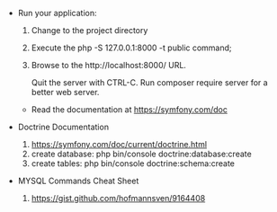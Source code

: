 * Run your application: 
    1. Change to the project directory
    2. Execute the php -S 127.0.0.1:8000 -t public command;
    3. Browse to the http://localhost:8000/ URL.

       Quit the server with CTRL-C.
       Run composer require server for a better web server.

  * Read the documentation at https://symfony.com/doc
  

* Doctrine Documentation
    1. https://symfony.com/doc/current/doctrine.html
    2. create database: php bin/console doctrine:database:create
    3. create tables: php bin/console doctrine:schema:create

* MYSQL Commands Cheat Sheet
    1. https://gist.github.com/hofmannsven/9164408
 

  
  